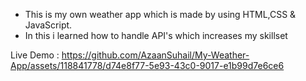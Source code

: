 - This is my own weather app which is made by using HTML,CSS & JavaScript.
- In this i learned how to handle API's which increases my skillset

Live Demo : 
https://github.com/AzaanSuhail/My-Weather-App/assets/118841778/d74e8f77-5e93-43c0-9017-e1b99d7e6ce6
